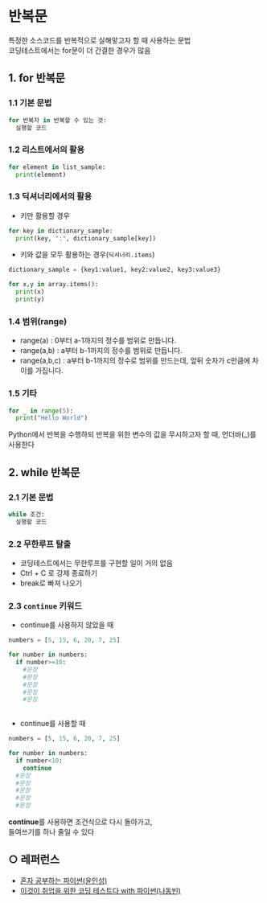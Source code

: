 반복문
===
특정한 소스코드를 반복적으로 실해앟고자 할 때 사용하는 문법   
코딩테스트에서는 for문이 더 간결한 경우가 많음   


## 1. for 반복문
### 1.1 기본 문법
```python
for 반복자 in 반복할 수 있는 것:
  실행할 코드
```
### 1.2 리스트에서의 활용
```python
for element in list_sample:
  print(element)
```

### 1.3 딕셔너리에서의 활용
- 키만 활용할 경우
```python
for key in dictionary_sample:
  print(key, ":", dictionary_sample[key])
```

- 키와 값을 모두 활용하는 경우(`딕셔너리.items`)
```python
dictionary_sample = {key1:value1, key2:value2, key3:value3}

for x,y in array.items():
  print(x)
  print(y)
```

### 1.4 범위(range)
- range(a) : 0부터 a-1까지의 정수를 범위로 만듭니다.   
- range(a,b) : a부터 b-1까지의 정수를 범위로 만듭니다.   
- range(a,b,c) : a부터 b-1까지의 정수로 범위를 만드는데, 앞뒤 숫자가 c만큼에 차이를 가집니다.   

### 1.5 기타
```python
for _ in range(5):
  print("Hello World")
```
Python에서 반복을 수행하되 반복을 위한
변수의 값을 무시하고자 할 때, 언더바(_)를 사용한다


## 2. while 반복문
### 2.1 기본 문법
```python
while 조건:
  실행할 코드
```

### 2.2 무한루프 탈출
- 코딩테스트에서는 무한루프를 구현할 일이 거의 없음
- Ctrl + C 로 강제 종료하기
- break로 빠져 나오기

### 2.3 `continue` 키워드
- continue를 사용하지 않았을 때
```python
numbers = [5, 15, 6, 20, 7, 25]

for number in numbers:
  if number>=10:
    #문장
    #문장
    #문장
    #문장
    #문장
   
 ```

- continue를 사용할 때
```python
numbers = [5, 15, 6, 20, 7, 25]

for number in numbers:
  if number<10:
    continue
  #문장
  #문장
  #문장
  #문장
  #문장
```
**continue**를 사용하면 조건식으로 다시 돌아가고,   
들여쓰기를 하나 줄일 수 있다



## ○ 레퍼런스
* [혼자 공부하는 파이썬(윤인성)](https://www.hanbit.co.kr/store/books/look.php?p_code=B2587075793)
* [이것이 취업을 위한 코딩 테스트다 with 파이썬(나동빈)](https://www.hanbit.co.kr/store/books/look.php?p_code=B8945183661)
